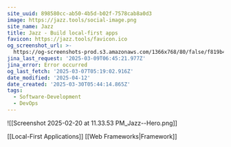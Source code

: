 ```yaml
---
site_uuid: 898580cc-ab50-4b5d-b02f-7578cab8a0d3
image: https://jazz.tools/social-image.png
site_name: Jazz
title: Jazz - Build local-first apps
favicon: https://jazz.tools/favicon.ico
og_screenshot_url: >-
  https://og-screenshots-prod.s3.amazonaws.com/1366x768/80/false/f819b4e701a2dc494be75f972972c0057931844a646b33467a69ea98f9c4f435.jpeg
jina_last_request: '2025-03-09T06:45:21.977Z'
jina_error: Error occurred
og_last_fetch: '2025-03-07T05:19:02.916Z'
date_modified: '2025-04-12'
date_created: '2025-03-30T05:44:14.865Z'
tags:
  - Software-Development
  - DevOps
---
```













![[Screenshot 2025-02-20 at 11.33.53 PM_Jazz--Hero.png]]

[[Local-First Applications]]
[[Web Frameworks|Framework]]

